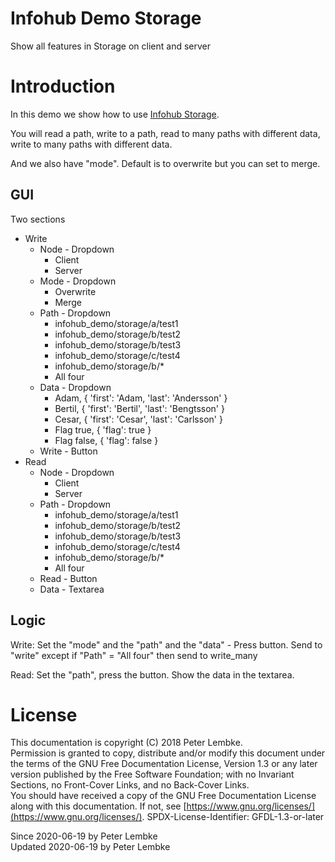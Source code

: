 # Infohub Demo Storage
Show all features in Storage on client and server  

# Introduction
In this demo we show how to use  [Infohub Storage](plugin,infohub_storage).  

You will read a path, write to a path, read to many paths with different data, write to many paths with different data.

And we also have "mode". Default is to overwrite but you can set to merge.

## GUI
Two sections
* Write
    * Node - Dropdown
        * Client
        * Server
    * Mode - Dropdown
        * Overwrite
        * Merge
    * Path - Dropdown
        * infohub_demo/storage/a/test1
        * infohub_demo/storage/b/test2
        * infohub_demo/storage/b/test3
        * infohub_demo/storage/c/test4
        * infohub_demo/storage/b/*
        * All four
    * Data - Dropdown
        * Adam, { 'first': 'Adam, 'last': 'Andersson' } 
        * Bertil, { 'first': 'Bertil', 'last': 'Bengtsson' } 
        * Cesar, { 'first': 'Cesar', 'last': 'Carlsson' } 
        * Flag true, { 'flag': true } 
        * Flag false, { 'flag': false }
    * Write - Button
* Read
    * Node - Dropdown
        * Client
        * Server
    * Path - Dropdown
        * infohub_demo/storage/a/test1
        * infohub_demo/storage/b/test2
        * infohub_demo/storage/b/test3
        * infohub_demo/storage/c/test4
        * infohub_demo/storage/b/*
        * All four
    * Read - Button
    * Data - Textarea

## Logic

Write:
Set the "mode" and the "path" and the "data" - Press button.
Send to "write" except if "Path" = "All four" then send to write_many

Read:
Set the "path", press the button.
Show the data in the textarea.

# License
This documentation is copyright (C) 2018 Peter Lembke.  
Permission is granted to copy, distribute and/or modify this document under the terms of the GNU Free Documentation License, Version 1.3 or any later version published by the Free Software Foundation; with no Invariant Sections, no Front-Cover Links, and no Back-Cover Links.  
You should have received a copy of the GNU Free Documentation License along with this documentation. If not, see [https://www.gnu.org/licenses/](https://www.gnu.org/licenses/).  SPDX-License-Identifier: GFDL-1.3-or-later  

Since 2020-06-19 by Peter Lembke  
Updated 2020-06-19 by Peter Lembke  

